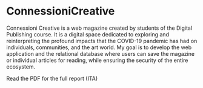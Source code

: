 # ConnessioniCreative

Connessioni Creative is a web magazine created by students of the Digital Publishing course. It is a digital space dedicated to exploring and reinterpreting the profound impacts that the COVID-19 pandemic has had on individuals, communities, and the art world.
My goal is to develop the web application and the relational database where users can save the magazine or individual articles for reading, while ensuring the security of the entire ecosystem.

Read the PDF for the full report (ITA)
